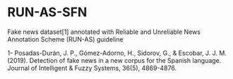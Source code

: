 # RUN-AS-SFN
Fake news dataset[1] annotated with Reliable and Unreliable News Annotation Scheme (RUN-AS) guideline

1- Posadas-Durán, J. P., Gómez-Adorno, H., Sidorov, G., & Escobar, J. J. M. (2019). Detection of fake news in a new corpus for the Spanish language. Journal of Intelligent & Fuzzy Systems, 36(5), 4869-4876.
